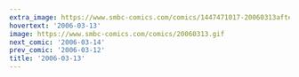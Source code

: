 ```yaml
---
extra_image: https://www.smbc-comics.com/comics/1447471017-20060313after.png
hovertext: '2006-03-13'
image: https://www.smbc-comics.com/comics/20060313.gif
next_comic: '2006-03-14'
prev_comic: '2006-03-12'
title: '2006-03-13'
---
```


